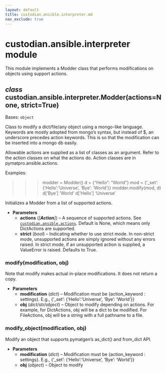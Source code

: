 ```yaml
---
layout: default
title: custodian.ansible.interpreter.md
nav_exclude: true
---
```


# custodian.ansible.interpreter module

This module implements a Modder class that performs modifications on objects
using support actions.

## *class* custodian.ansible.interpreter.Modder(actions=None, strict=True)

Bases: `object`

Class to modify a dict/file/any object using a mongo-like language.
Keywords are mostly adopted from mongo’s syntax, but instead of $, an
underscore precedes action keywords. This is so that the modification can
be inserted into a mongo db easily.

Allowable actions are supplied as a list of classes as an argument. Refer
to the action classes on what the actions do. Action classes are in
pymatpro.ansible.actions.

Examples:

> > > modder = Modder()
> > > d = {“Hello”: “World”}
> > > mod = {‘_set’: {‘Hello’:’Universe’, ‘Bye’: ‘World’}}
> > > modder.modify(mod, d)
> > > d[‘Bye’]
> > > ‘World’
> > > d[‘Hello’]
> > > ‘Universe’

Initializes a Modder from a list of supported actions.

* **Parameters**
  * **actions** (*[**Action**]*) – A sequence of supported actions. See
    [`custodian.ansible.actions`](custodian.ansible.actions.md#module-custodian.ansible.actions). Default is None,
    which means only DictActions are supported.
  * **strict** (*bool*) – Indicating whether to use strict mode. In non-strict
    mode, unsupported actions are simply ignored without any
    errors raised. In strict mode, if an unsupported action is
    supplied, a ValueError is raised. Defaults to True.

### modify(modification, obj)

Note that modify makes actual in-place modifications. It does not
return a copy.

* **Parameters**
  * **modification** (*dict*) – Modification must be {action_keyword :
    settings}. E.g., {‘_set’: {‘Hello’:’Universe’, ‘Bye’: ‘World’}}
  * **obj** (*dict/str/object*) – Object to modify depending on actions. For
    example, for DictActions, obj will be a dict to be modified.
    For FileActions, obj will be a string with a full pathname to a
    file.

### modify_object(modification, obj)

Modify an object that supports pymatgen’s as_dict() and from_dict API.

* **Parameters**
  * **modification** (*dict*) – Modification must be {action_keyword :
    settings}. E.g., {‘_set’: {‘Hello’:’Universe’, ‘Bye’: ‘World’}}
  * **obj** (*object*) – Object to modify